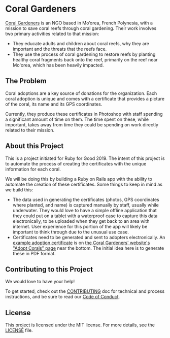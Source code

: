 # Coral Gardeners

[Coral Gardeners](https://www.coralgardeners.org/) is an NGO based in Mo’orea, French Polynesia, with a mission to save coral reefs through coral gardening. Their work involves two primary activities related to that mission:

* They educate adults and children about coral reefs, why they are important and the threats that the reefs face.
* They use the process of coral gardening to restore reefs by planting healthy coral fragments back onto the reef, primarily on the reef near Mo'orea, which has been heavily impacted.

## The Problem

Coral adoptions are a key source of donations for the organization. Each coral adoption is unique and comes with a certificate that provides a picture of the coral, its name and its GPS coordinates.

Currently, they produce these certificates in Photoshop with staff spending a significant amount of time on them. The time spent on these, while important, takes away from time they could be spending on work directly related to their mission.

## About this Project

This is a project initiated for Ruby for Good 2019. The intent of this project is to automate the process of creating the certificates with the unique information for each coral.

We will be doing this by building a Ruby on Rails app with the ability to automate the creation of these certificates. Some things to keep in mind as we build this:

* The data used in generating the certificates (photos, GPS coordinates where planted, and name) is captured manually by staff, usually while underwater. They would love to have a simple offline application that they could put on a tablet with a waterproof case to capture this data electronically, to be uploaded when they get back to an area with internet. User experience for this portion of the app will likely be important to think through due to the unusual use case.
* Certificates need to be generated and sent to adopters electronically. An [example adoption certificate](https://static.wixstatic.com/media/a7fd24_a79c9ef769664215a515823339501491~mv2.jpg/v1/crop/x_0,y_12,w_1525,h_1057/fill/w_1380,h_950,al_c,q_85,usm_0.66_1.00_0.01/coral-gardeners-certificat.webp) is on [the Coral Gardeners' website's "Adopt Corals" page](https://www.coralgardeners.org/adopt-corals) near the bottom. The initial idea here is to generate these in PDF format.

## Contributing to this Project

We would love to have your help!

To get started, check out the [CONTRIBUTING](CONTRIBUTING.md) doc for technical and process instructions, and be sure to read our [Code of Conduct](code-of-conduct.md).

## License

This project is licensed under the MIT license. For more details, see the [LICENSE](LICENSE.md) file.
